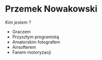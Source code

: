 # Przemek Nowakowski

*Kim jestem ?*
- Graczem
- Przyszłym programistą
- Amatorskim fotografem
- Airsofterem
- Fanem motoryzacji

